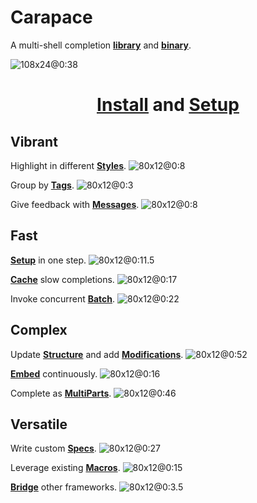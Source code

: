 # Carapace

A multi-shell completion **[library](https://github.com/rsteube/carapace)** and **[binary](https://github.com/rsteube/carapace-bin)**.

![108x24@0:38](./carapace/carapace-bin.cast)

<center><h1><strong><u><a href="https://rsteube.github.io/carapace-bin/installation.html">Install</a></u> and <u><a href="https://rsteube.github.io/carapace-bin/setup.html">Setup</a></u></strong></h1></center>

## Vibrant

Highlight in different **[Styles](https://rsteube.github.io/carapace/carapace/action/style.html)**.
![80x12@0:8](./carapace/style.cast)

Group by **[Tags](https://rsteube.github.io/carapace/carapace/action/tag.html)**.
![80x12@0:3](./carapace/tag.cast)

Give feedback with **[Messages](https://rsteube.github.io/carapace/carapace/defaultActions/actionMessage.html)**.
![80x12@0:8](./carapace/message.cast)

## Fast

**[Setup](https://rsteube.github.io/carapace-bin/setup.html)** in one step.
![80x12@0:11.5](./carapace/overhead.cast)

**[Cache](https://rsteube.github.io/carapace/carapace/action/cache.html)** slow completions.
![80x12@0:17](./carapace/cache.cast)

Invoke concurrent **[Batch](https://rsteube.github.io/carapace/carapace/batch.html)**.
![80x12@0:22](./carapace/batch.cast)

## Complex

Update **[Structure](https://rsteube.github.io/carapace/carapace/gen/preRun.html)** and add **[Modifications](https://rsteube.github.io/carapace/carapace/gen/preInvoke.html)**.
![80x12@0:52](./carapace/modify.cast)

**[Embed](https://rsteube.github.io/carapace-bin/spec/embed.html)** continuously.
![80x12@0:16](./carapace/embedding.cast)

Complete as **[MultiParts](https://rsteube.github.io/carapace/carapace/defaultActions/actionMultiParts.html)**.
![80x12@0:46](./carapace/multipart.cast)

## Versatile

Write custom **[Specs](https://rsteube.github.io/carapace-bin/spec.html)**.
![80x12@0:27](./carapace/spec.cast)

Leverage existing **[Macros](https://rsteube.github.io/carapace-bin/spec/macros.html)**.
![80x12@0:15](./carapace/macros.cast)

**[Bridge](https://rsteube.github.io/carapace-bin/spec/bridge.html)** other frameworks.
![80x12@0:3.5](./carapace/bridge.cast)
